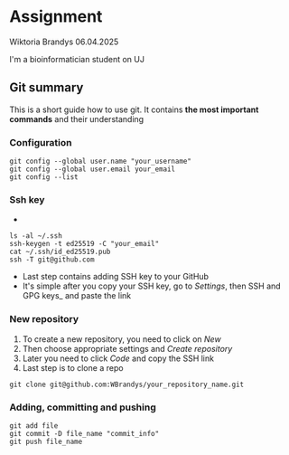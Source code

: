 # Assignment
Wiktoria Brandys
06.04.2025

I'm a bioinformatician student on UJ

## Git summary
This is a short guide how to use git.
It contains **the most important commands** and their understanding
### Configuration

```
git config --global user.name "your_username"
git config --global user.email your_email
git config --list
```

### Ssh key
- 

```
ls -al ~/.ssh
ssh-keygen -t ed25519 -C "your_email"
cat ~/.ssh/id_ed25519.pub
ssh -T git@github.com
```
- Last step contains adding SSH key to your GitHub
- It's simple after you copy your SSH key, go to _Settings_,
  then SSH and GPG keys_ and paste the link

### New repository
1. To create a new repository, you need to click on _New_
2. Then choose appropriate settings and _Create repository_
3. Later you need to click _Code_ and copy the SSH link
4. Last step is to clone a repo

```
git clone git@github.com:WBrandys/your_repository_name.git 
```

### Adding, committing and pushing

```
git add file
git commit -D file_name "commit_info"
git push file_name
```

